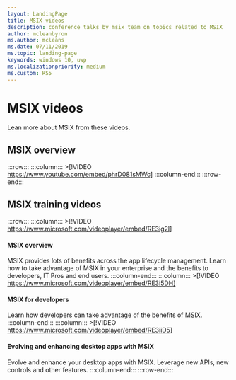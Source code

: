 ```yaml
---
layout: LandingPage
title: MSIX videos
description: conference talks by msix team on topics related to MSIX
author: mcleanbyron
ms.author: mcleans
ms.date: 07/11/2019
ms.topic: landing-page
keywords: windows 10, uwp
ms.localizationpriority: medium
ms.custom: RS5
---
```


# MSIX videos

Lean more about MSIX from these videos.

## MSIX overview
 :::row:::
    :::column:::
        >[!VIDEO https://www.youtube.com/embed/phrD081sMWc]
    :::column-end:::
:::row-end:::


## MSIX training videos
:::row:::
    :::column:::
	>[!VIDEO https://www.microsoft.com/videoplayer/embed/RE3ig2l]
#### MSIX overview
MSIX provides lots of benefits across the app lifecycle management. Learn how to take advantage of MSIX in your enterprise and the benefits to developers, IT Pros and end users.
    :::column-end:::
    :::column:::
    >[!VIDEO https://www.microsoft.com/videoplayer/embed/RE3i5DH]
#### MSIX for developers
Learn how developers can take advantage of the benefits of MSIX.
    :::column-end:::
    :::column:::
    >[!VIDEO https://www.microsoft.com/videoplayer/embed/RE3iiD5]
#### Evolving and enhancing desktop apps with MSIX
Evolve and enhance your desktop apps with MSIX. Leverage new APIs, new controls and other features. 
    :::column-end:::
:::row-end:::
